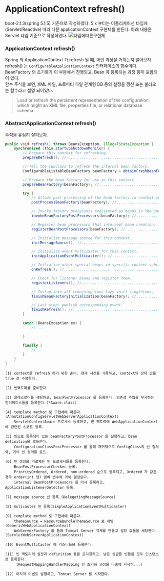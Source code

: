 # ApplicationContext refresh()
boot-2.1.3(spring 5.1.5) 기준으로 작성하였다.
5.x 부터는 어플리케이션 타입에(Servlet/Reactive) 따라 다른 applicationContext 구현체를 만든다.
아래 내용은 Servlet 타입 기준으로 작성하였다.
![타입에따른구현체](https://t1.daumcdn.net/cfile/tistory/99EB2A505E7A11E432)

### ApplicationContext refresh()
Spring 의 ApplicationContext 가 refresh 될 때, 어떤 과정을 거치는지 알아보자.  
refresh() 는 ```ConfigurableApplicationContext``` 인터페이스의 함수이다. BeanFactory 의 초기화가 이 부분에서 진행되고, Bean 이 등록되는 과정 등이 포함되어 있다.   
함수 주석을 보면, XML 파일, 프로퍼티 파일 관계형 DB 등의 설정을 갱신 또는 불러오는 함수라고 설명 되어있다.
> Load or refresh the persistent representation of the configuration,
> which might an XML file, properties file, or relational database schema.

### AbstractApplicationContext refresh()
주석을 유심히 살펴보자. 
```java
public void refresh() throws BeansException, IllegalStateException {
    synchronized (this.startupShutdownMonitor) {
        // Prepare this context for refreshing. 
        prepareRefresh(); //...........................................................(1)

        // Tell the subclass to refresh the internal bean factory.
        ConfigurableListableBeanFactory beanFactory = obtainFreshBeanFactory(); //.....(2)

        // Prepare the bean factory for use in this context.
        prepareBeanFactory(beanFactory); //............................................(3)

        try {
            // Allows post-processing of the bean factory in context subclasses.
            postProcessBeanFactory(beanFactory); //....................................(4)

            // Invoke factory processors registered as beans in the context.
            invokeBeanFactoryPostProcessors(beanFactory); //...........................(5)

            // Register bean processors that intercept bean creation.
            registerBeanPostProcessors(beanFactory); //................................(6)

            // Initialize message source for this context.
            initMessageSource(); //....................................................(7)

            // Initialize event multicaster for this context.
            initApplicationEventMulticaster(); //......................................(8)

            // Initialize other special beans in specific context subclasses.
            onRefresh(); //............................................................(9)

            // Check for listener beans and register them.
            registerListeners(); //....................................................(10)

            // Instantiate all remaining (non-lazy-init) singletons.
            finishBeanFactoryInitialization(beanFactory); //...........................(11)

            // Last step: publish corresponding event.
            finishRefresh(); //........................................................(12)
        }

        catch (BeansException ex) {
            // ...

        }

        finally {
            // ...
        }
    }
}
```


    (1) context를 refresh 하기 위한 준비. 현재 시간을 기록하고, context의 상태 값을 true 로 수정한다.
    
    (2) 빈팩토리를 준비한다.
    
    (3) 클래스로더를 세팅하고, beanPostProcessor 를 등록한다. 의존성 주입을 무시하는 인터페이스들을 등록한다.(*Aware.class)
    
    (4) template method 로 구현체에 따른다. (AnnotationConfigServletWebServerApplicationContext)   
        ServletContextAware 프로세스 등록하고, 빈 팩토리에 WebApplicationContext 에 관련된 스코프 등록.
    
    (5) 빈으로 등록되어 있는 beanFactoryPostProcessor 를 실행하고, bean definition을 로드한다.   
        ConfigurationClassPostProcessor 를 통해 재귀적으로 ConfigClass의 빈 정의와, 기타 빈 정의를 로드.
    
    (6) 빈 생성을 가로채는 빈 프로세서들을 등록한다.
        BeanPostProcessorChecker 등록.
        PriorityOrdered, Ordered, non-ordered 순으로 등록되고, Ordered 가 같은 경우 order(int 형) 멤버 변수에 의해 결정된다.
        internal BeanPostProcessors 를 다시 등록하고, ApplicationListenerDetector 등록.
    
    (7) message source 빈 등록.(DelegatingMessageSource)
    
    (8) mulicaster 빈 등록(SimpleApplicationEventMulticaster)
    
    (9) template method 로 구현체에 따른다.
        themeSource = ResourceBundleThemeSource 로 세팅(GenericWebApplicationContext) 
        WebServerFactory 를 통해 Tomcat Server 객체를 만들고 설정 값들을 세팅한다.(ServletWebServerApplicationContext)  
    
    (10) EventMultiCaster 에 리스너들을 등록한다. 
    
    (11) 빈 팩토리의 설정과 definition 들을 프리징하고, 남은 싱글톤 빈들을 모두 인스턴스로 등록한다.
         (RequestMappingHandlerMapping 빈 초기화 과정을 나중에 자세히...) 
    
    (12) 마지막 이벤트 발행하고, Tomcat Server 를 시작한다.



### 

















